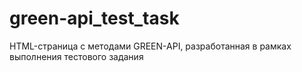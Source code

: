 # green-api_test_task
HTML-страница с методами GREEN-API, разработанная в рамках выполнения тестового задания 
